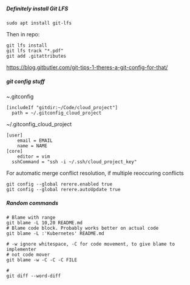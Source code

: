 ##### Definitely install Git LFS
```
sudo apt install git-lfs
```

Then in repo:
```
git lfs install
git lfs track "*.pdf"
git add .gitattributes
```

https://blog.gitbutler.com/git-tips-1-theres-a-git-config-for-that/
##### git config stuff
~.gitconfig
```
[includeIf "gitdir:~/Code/cloud_project"]
  path = ~/.gitconfig_cloud_project
```
~/.gitconfig_cloud_project
```
[user]
	email = EMAIL
	name = NAME
[core]
	editor = vim
  sshCommand = "ssh -i ~/.ssh/cloud_project_key"
```
For automatic merge conflict resolution, if multiple reoccuring conflicts
```
git config --global rerere.enabled true
git config --global rerere.autoUpdate true
```

##### Random commands
```
# Blame with range
git blame -L 10,20 README.md
# Blame code block. Probably works better on actual code
git blame -L :'Kubernetes' README.md

# -w ignore whitespace, -C for code movement, to give blame to implementer
# not code mover
git blame -w -C -C -C FILE

#
git diff --word-diff
```
